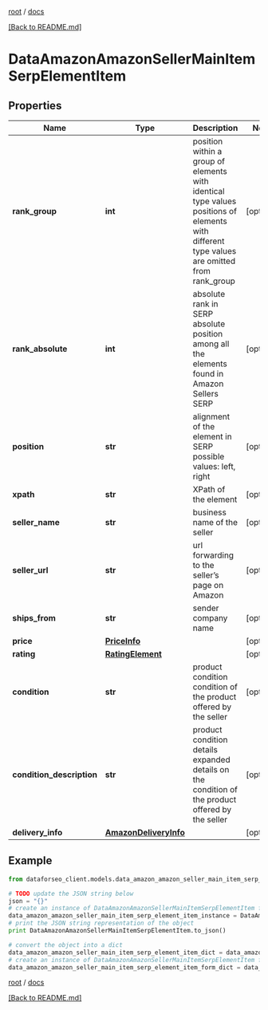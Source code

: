 [root](./../ "root") / [docs](./ "docs")

[[Back to README.md]](./../README.md "[Back to README.md]")

# DataAmazonAmazonSellerMainItemSerpElementItem

## Properties

Name | Type | Description | Notes
------------ | ------------- | ------------- | -------------
**rank_group** | **int** | position within a group of elements with identical type values positions of elements with different type values are omitted from rank_group | [optional]
**rank_absolute** | **int** | absolute rank in SERP absolute position among all the elements found in Amazon Sellers SERP | [optional]
**position** | **str** | alignment of the element in SERP possible values: left, right | [optional]
**xpath** | **str** | XPath of the element | [optional]
**seller_name** | **str** | business name of the seller | [optional]
**seller_url** | **str** | url forwarding to the seller’s page on Amazon | [optional]
**ships_from** | **str** | sender company name | [optional]
**price** | [**PriceInfo**](PriceInfo.md) |  | [optional]
**rating** | [**RatingElement**](RatingElement.md) |  | [optional]
**condition** | **str** | product condition condition of the product offered by the seller | [optional]
**condition_description** | **str** | product condition details expanded details on the condition of the product offered by the seller | [optional]
**delivery_info** | [**AmazonDeliveryInfo**](AmazonDeliveryInfo.md) |  | [optional]

## Example

```python
from dataforseo_client.models.data_amazon_amazon_seller_main_item_serp_element_item import DataAmazonAmazonSellerMainItemSerpElementItem

# TODO update the JSON string below
json = "{}"
# create an instance of DataAmazonAmazonSellerMainItemSerpElementItem from a JSON string
data_amazon_amazon_seller_main_item_serp_element_item_instance = DataAmazonAmazonSellerMainItemSerpElementItem.from_json(json)
# print the JSON string representation of the object
print DataAmazonAmazonSellerMainItemSerpElementItem.to_json()

# convert the object into a dict
data_amazon_amazon_seller_main_item_serp_element_item_dict = data_amazon_amazon_seller_main_item_serp_element_item_instance.to_dict()
# create an instance of DataAmazonAmazonSellerMainItemSerpElementItem from a dict
data_amazon_amazon_seller_main_item_serp_element_item_form_dict = data_amazon_amazon_seller_main_item_serp_element_item.from_dict(data_amazon_amazon_seller_main_item_serp_element_item_dict)
```

  

[root](./../ "root") / [docs](./ "docs")

[[Back to README.md]](./../README.md "[Back to README.md]")